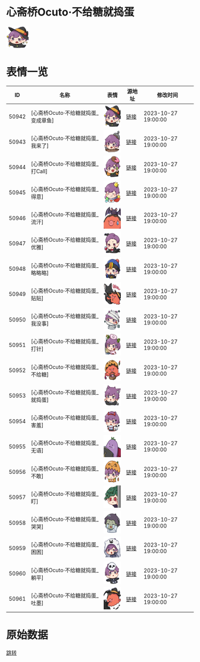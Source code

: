 # 心斋桥Ocuto·不给糖就捣蛋

<img src="./cover.png" height="60" alt="cover" />

# 表情一览

|ID|名称|表情|源地址|修改时间|
|----|----|----|----|----|
|50942|[心斋桥Ocuto·不给糖就捣蛋_变成章鱼]|<img src="./pic/050942_%5B心斋桥Ocuto·不给糖就捣蛋_变成章鱼%5D.png" height="60" alt="变成章鱼"/>|[链接](https://i0.hdslb.com/bfs/garb/6ac7251f6ad18d18f16cd2d36836dcd0ae29656d.png)|2023-10-27 19:00:00|
|50943|[心斋桥Ocuto·不给糖就捣蛋_我来了]|<img src="./pic/050943_%5B心斋桥Ocuto·不给糖就捣蛋_我来了%5D.png" height="60" alt="我来了"/>|[链接](https://i0.hdslb.com/bfs/garb/51ddac71845dd2cda525a5c9483f0a04c8669c88.png)|2023-10-27 19:00:00|
|50944|[心斋桥Ocuto·不给糖就捣蛋_打Call]|<img src="./pic/050944_%5B心斋桥Ocuto·不给糖就捣蛋_打Call%5D.png" height="60" alt="打Call"/>|[链接](https://i0.hdslb.com/bfs/garb/d93ef731a50c541a105b6f85d737e4301096ae40.png)|2023-10-27 19:00:00|
|50945|[心斋桥Ocuto·不给糖就捣蛋_得意]|<img src="./pic/050945_%5B心斋桥Ocuto·不给糖就捣蛋_得意%5D.png" height="60" alt="得意"/>|[链接](https://i0.hdslb.com/bfs/garb/ea30a0b10a99003ffe328059a183370f72c558f4.png)|2023-10-27 19:00:00|
|50946|[心斋桥Ocuto·不给糖就捣蛋_流汗]|<img src="./pic/050946_%5B心斋桥Ocuto·不给糖就捣蛋_流汗%5D.png" height="60" alt="流汗"/>|[链接](https://i0.hdslb.com/bfs/garb/ddca5ee84609b148496dee32bc84d7bb60dd71aa.png)|2023-10-27 19:00:00|
|50947|[心斋桥Ocuto·不给糖就捣蛋_优雅]|<img src="./pic/050947_%5B心斋桥Ocuto·不给糖就捣蛋_优雅%5D.png" height="60" alt="优雅"/>|[链接](https://i0.hdslb.com/bfs/garb/dbdfc9c1c57ca9dd5d823123eab9c278052fa80d.png)|2023-10-27 19:00:00|
|50948|[心斋桥Ocuto·不给糖就捣蛋_略略略]|<img src="./pic/050948_%5B心斋桥Ocuto·不给糖就捣蛋_略略略%5D.png" height="60" alt="略略略"/>|[链接](https://i0.hdslb.com/bfs/garb/288b96568e3099f81e2241db5c549056cbe60fde.png)|2023-10-27 19:00:00|
|50949|[心斋桥Ocuto·不给糖就捣蛋_贴贴]|<img src="./pic/050949_%5B心斋桥Ocuto·不给糖就捣蛋_贴贴%5D.png" height="60" alt="贴贴"/>|[链接](https://i0.hdslb.com/bfs/garb/6310c9d731022bfc50ef626642ef05ce15ad4423.png)|2023-10-27 19:00:00|
|50950|[心斋桥Ocuto·不给糖就捣蛋_我没事]|<img src="./pic/050950_%5B心斋桥Ocuto·不给糖就捣蛋_我没事%5D.png" height="60" alt="我没事"/>|[链接](https://i0.hdslb.com/bfs/garb/473850748c1d9fadd42fb56ab7e21807c67ace9f.png)|2023-10-27 19:00:00|
|50951|[心斋桥Ocuto·不给糖就捣蛋_打针]|<img src="./pic/050951_%5B心斋桥Ocuto·不给糖就捣蛋_打针%5D.png" height="60" alt="打针"/>|[链接](https://i0.hdslb.com/bfs/garb/3a151adc17a772584fd215ea87814c39af3740db.png)|2023-10-27 19:00:00|
|50952|[心斋桥Ocuto·不给糖就捣蛋_不给糖]|<img src="./pic/050952_%5B心斋桥Ocuto·不给糖就捣蛋_不给糖%5D.png" height="60" alt="不给糖"/>|[链接](https://i0.hdslb.com/bfs/garb/b4706e88b22c32ba71918100ce5ceb7350c7667b.png)|2023-10-27 19:00:00|
|50953|[心斋桥Ocuto·不给糖就捣蛋_就捣蛋]|<img src="./pic/050953_%5B心斋桥Ocuto·不给糖就捣蛋_就捣蛋%5D.png" height="60" alt="就捣蛋"/>|[链接](https://i0.hdslb.com/bfs/garb/ef65b30f41f8a95d892524be918152e4911a3bc8.png)|2023-10-27 19:00:00|
|50954|[心斋桥Ocuto·不给糖就捣蛋_害羞]|<img src="./pic/050954_%5B心斋桥Ocuto·不给糖就捣蛋_害羞%5D.png" height="60" alt="害羞"/>|[链接](https://i0.hdslb.com/bfs/garb/81d28661e759523d5d8fafc8b026dea4dd516ae9.png)|2023-10-27 19:00:00|
|50955|[心斋桥Ocuto·不给糖就捣蛋_无语]|<img src="./pic/050955_%5B心斋桥Ocuto·不给糖就捣蛋_无语%5D.png" height="60" alt="无语"/>|[链接](https://i0.hdslb.com/bfs/garb/db9fa48e1dc46016f5cefdf6d2b59b6d73b6fe1c.png)|2023-10-27 19:00:00|
|50956|[心斋桥Ocuto·不给糖就捣蛋_不敢]|<img src="./pic/050956_%5B心斋桥Ocuto·不给糖就捣蛋_不敢%5D.png" height="60" alt="不敢"/>|[链接](https://i0.hdslb.com/bfs/garb/f68937b1f94131d49b2a52bf2a7af6175b6eebce.png)|2023-10-27 19:00:00|
|50957|[心斋桥Ocuto·不给糖就捣蛋_盯]|<img src="./pic/050957_%5B心斋桥Ocuto·不给糖就捣蛋_盯%5D.png" height="60" alt="盯"/>|[链接](https://i0.hdslb.com/bfs/garb/d108371f424200741778f9b79f09b6f90b30ba6b.png)|2023-10-27 19:00:00|
|50958|[心斋桥Ocuto·不给糖就捣蛋_哭哭]|<img src="./pic/050958_%5B心斋桥Ocuto·不给糖就捣蛋_哭哭%5D.png" height="60" alt="哭哭"/>|[链接](https://i0.hdslb.com/bfs/garb/8bb803a557ce824572676c51c9d8e72f272c1bee.png)|2023-10-27 19:00:00|
|50959|[心斋桥Ocuto·不给糖就捣蛋_困困]|<img src="./pic/050959_%5B心斋桥Ocuto·不给糖就捣蛋_困困%5D.png" height="60" alt="困困"/>|[链接](https://i0.hdslb.com/bfs/garb/ef57b45d0aa4123f70ba43e5e06a895d7e6a5282.png)|2023-10-27 19:00:00|
|50960|[心斋桥Ocuto·不给糖就捣蛋_躺平]|<img src="./pic/050960_%5B心斋桥Ocuto·不给糖就捣蛋_躺平%5D.png" height="60" alt="躺平"/>|[链接](https://i0.hdslb.com/bfs/garb/2605a11a2f475a38f864cf384ddc987902bf14f9.png)|2023-10-27 19:00:00|
|50961|[心斋桥Ocuto·不给糖就捣蛋_吐墨]|<img src="./pic/050961_%5B心斋桥Ocuto·不给糖就捣蛋_吐墨%5D.png" height="60" alt="吐墨"/>|[链接](https://i0.hdslb.com/bfs/garb/27d8257b45f036c7228be0c16ac04f70c604a969.png)|2023-10-27 19:00:00|

# 原始数据

[跳转](./raw.json)

